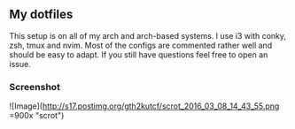 ## My dotfiles

This setup is on all of my arch and arch-based systems. I use i3 with conky,
zsh, tmux and nvim. Most of the configs are commented rather well and should be
easy to adapt. If you still have questions feel free to open an issue.

### Screenshot

![Image](http://s17.postimg.org/gth2kutcf/scrot_2016_03_08_14_43_55.png =900x "scrot")
